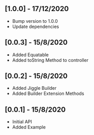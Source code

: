 ## [1.0.0] - 17/12/2020

- Bump version to 1.0.0
- Update dependencies

## [0.0.3] - 15/8/2020

- Added Equatable
- Added toString Method to controller

## [0.0.2] - 15/8/2020

- Added Jiggle Builder
- Added Builder Extension Methods

## [0.0.1] - 15/8/2020

- Initial API
- Added Example
